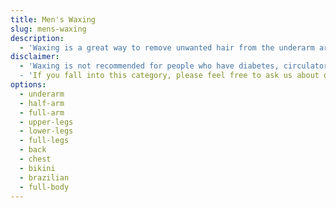 ```yaml
---
title: Men's Waxing
slug: mens-waxing
description:
  - 'Waxing is a great way to remove unwanted hair from the underarm area. It is a quick and easy way to remove hair and can last up to 4 weeks. Waxing is a great alternative to shaving and tweezing. It is a more permanent solution to unwanted hair. Waxing is a great way to remove unwanted hair from the underarm area. It is a quick and easy way to remove hair and can last up to 4 weeks. Waxing is a great alternative to shaving and tweezing. It is a more permanent solution to unwanted hair.'
disclaimer:
  - 'Waxing is not recommended for people who have diabetes, circulatory or skin disorders, or who are taking medications that affect the skin. Waxing is not recommended for people who have diabetes, circulatory or skin disorders, or who are taking medications that affect the skin.,
  - 'If you fall into this category, please feel free to ask us about our other hair removal options.'
options:
  - underarm
  - half-arm
  - full-arm
  - upper-legs
  - lower-legs
  - full-legs
  - back
  - chest
  - bikini
  - brazilian
  - full-body
---
```

